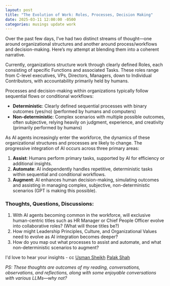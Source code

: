 ```yaml
---
layout: post
title: "The Evolution of Work: Roles, Processes, Decision Making"
date: 2025-03-11 12:00:00 -0500
categories: musings update work
---
```


Over the past few days, I've had two distinct streams of thought—one around organizational structures and another around process/workflows and decision-making. Here’s my attempt at blending them into a coherent narrative.

Currently, organizations structure work through clearly defined Roles, each consisting of specific Functions and associated Tasks. These roles range from C-level executives, VPs, Directors, Managers, down to Individual Contributors, with accountability primarily held by humans.

Processes and decision-making within organizations typically follow sequential flows or conditional workflows:

- **Deterministic**: Clearly defined sequential processes with binary outcomes (yes/no) (performed by humans and computers)
- **Non-deterministic**: Complex scenarios with multiple possible outcomes, often subjective, relying heavily on judgment, experience, and creativity (primarily performed by humans)

As AI agents increasingly enter the workforce, the dynamics of these organizational structures and processes are likely to change. The progressive integration of AI occurs across three primary areas:

1. **Assist**: Humans perform primary tasks, supported by AI for efficiency or additional insights.
2. **Automate**: AI independently handles repetitive, deterministic tasks within sequential and conditional workflows.
3. **Augment**: AI enhances human decision-making, simulating outcomes and assisting in managing complex, subjective, non-deterministic scenarios (GPT is making this possible).

### Thoughts, Questions, Discussions:

1. With AI agents becoming common in the workforce, will exclusive human-centric titles such as HR Manager or Chief People Officer evolve into collaborative roles? (What will those titles be?)
2. How might Leadership Principles, Culture, and Organizational Values need to evolve as AI integration becomes deeper?
3. How do you map out what processes to assist and automate, and what non-deterministic scenarios to augment?

I'd love to hear your insights - cc [Usman Sheikh](https://ae.linkedin.com/in/usmans) [Palak Shah](https://www.linkedin.com/in/palakrshah)

*PS: These thoughts are outcomes of my reading, conversations, observations, and reflections, along with some enjoyable conversations with various LLMs—why not?*